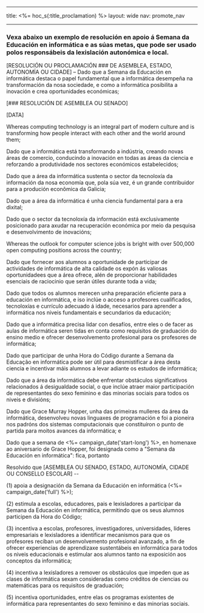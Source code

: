 * * *

title: <%= hoc_s(:title_proclamation) %> layout: wide nav: promote_nav

* * *

### Vexa abaixo un exemplo de resolución en apoio á Semana da Educación en informática e as súas metas, que pode ser usado polos responsábeis da lexislación autonómica e local.

  
[RESOLUCIÓN OU PROCLAMACIÓN ### DE ASEMBLEA, ESTADO, AUTONOMÍA OU CIDADE] – Dado que a Semana da Educación en informática destaca o papel fundamental que a informática desempeña na transformación da nosa sociedade, e como a informática posibilita a inovación e crea oportunidades económicas;

[### RESOLUCIÓN DE ASEMBLEA OU SENADO]

[DATA]

Whereas computing technology is an integral part of modern culture and is transforming how people interact with each other and the world around them;

Dado que a informática está transformando a indústria, creando novas áreas de comercio, conducindo a inovación en todas as áreas da ciencia e reforzando a produtividade nos sectores económicos estabelecidos;

Dado que a área da informática sustenta o sector da tecnoloxía da información da nosa economía que, pola súa vez, é un grande contribuidor para a produción econômica da Galicia;

Dado que a área da informática é unha ciencia fundamental para a era dixital;

Dado que o sector da tecnoloxía da información está exclusivamente posicionado para axudar na recuperación económica por meio da pesquisa e desenvolvimento de inovacións;

Whereas the outlook for computer science jobs is bright with over 500,000 open computing positions across the country;

Dado que fornecer aos alumnos a oportunidade de participar de actividades de informática de alta calidade os expón ás valiosas oportunidadees que a área ofrece, alén de proporcionar habilidades esenciais de raciocinio que serán útiles durante toda a vida;

Dado que todos os alumnos merecen unha preparación eficiente para a educación en informática, e iso inclúe o acceso a profesores cualificados, tecnoloxías e currículo adecuado á idade, necesarios para aprender a informática nos niveis fundamentais e secundarios da educación;

Dado que a informática precisa lidar con desafíos, entre eles o de facer as aulas de informática seren tidas en conta como requisitos de graduación do ensino medio e ofrecer desenvolvemento profesional para os profesores de informática;

Dado que participar de unha Hora do Código durante a Semana da Educação en informática pode ser útil para desmistificar a área desta ciencia e incentivar máis alumnos a levar adiante os estudos de informática;

Dado que a área da informática debe enfrentar obstáculos significativos relacionados á desigualdade social, o que inclúe atraer maior participación de representantes do sexo feminino e das minorias sociais para todos os niveis e divisións;

Dado que Grace Murray Hopper, unha das primeiras mulleres da área da informática, desenvolveu novas linguaxes de programación e foi a pioneira nos padróns dos sistemas computacionais que constituíron o punto de partida para moitos avances da informática; e

Dado que a semana de <%= campaign_date('start-long') %>, en homenaxe ao aniversario de Grace Hopper, foi designada como a "Semana da Educación en informática": fica, portanto

Resolvido que [ASEMBLEA OU SENADO, ESTADO, AUTONOMÍA, CIDADE OU CONSELLO ESCOLAR] --

(1) apoia a designación da Semana da Educación en informática (<%= campaign_date('full') %>);

(2) estimula a escolas, educadores, pais e lexisladores a participar da Semana da Educación en informática, permitindo que os seus alumnos participen da Hora do Código;

(3) incentiva a escolas, profesores, investigadores, universidades, líderes empresariais e lexisladores a identificar mecanismos para que os profesores reciban un desenvolvemento profesional avanzado, a fin de ofrecer experiencias de aprendizaxe sustentábeis en informática para todos os niveis educacionais e estimular aos alumnos tanto na exposición aos conceptos da informática;

(4) incentiva a lexisladores a remover os obstáculos que impeden que as clases de informática sexam consideradas como créditos de ciencias ou matemáticas para os requisitos de graduación;

(5) incentiva oportunidades, entre elas os programas existentes de informática para representantes do sexo feminino e das minorias sociais.